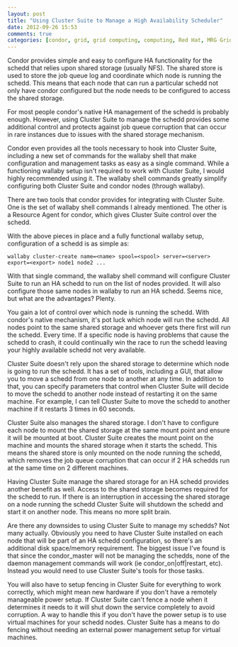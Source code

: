 ```yaml
---
layout: post
title: "Using Cluster Suite to Manage a High Availability Scheduler"
date: 2012-09-26 15:53
comments: true
categories: [condor, grid, grid computing, computing, Red Hat, MRG Grid, cluster_suite, cluster]
---
```

Condor provides simple and easy to configure HA functionality for the schedd
that relies upon shared storage (usually NFS).  The shared store is used to
store the job queue log and coordinate which node is running the schedd.  This
means that each node that can run a particular schedd not only have condor
configured but the node needs to be configured to access the shared storage.

For most people condor's native HA management of the schedd is probably
enough.  However, using Cluster Suite to manage the schedd provides some
additional control and protects against job queue corruption that can occur
in rare instances due to issues with the shared storage mechanism.

Condor even provides all the tools necessary to hook into Cluster Suite,
including a new set of commands for the wallaby shell that make configuration
and management tasks as easy as a single command.  While a functioning wallaby
setup isn't required to work with Cluster Suite, I would highly recommended
using it.  The wallaby shell commands greatly simplify configuring both
Cluster Suite and condor nodes (through wallaby).

There are two tools that condor provides for integrating with Cluster
Suite.  One is the set of wallaby shell commands I already mentioned.  The
other is a Resource Agent for condor, which gives Cluster Suite control over
the schedd.

With the above pieces in place and a fully functional wallaby setup,
configuration of a schedd is as simple as:

    wallaby cluster-create name=<name> spool=<spool> server=<server> export=<export> node1 node2 ...

With that single command, the wallaby shell command will configure Cluster
Suite to run an HA schedd to run on the list of nodes provided.  It will also
configure those same nodes in wallaby to run an HA schedd.  Seems nice, but
what are the advantages?  Plenty.

You gain a lot of control over which node is running the schedd.  With
condor's native mechanism, it's pot luck which node will run the schedd.  All
nodes point to the same shared storage and whoever gets there first will run
the schedd.  Every time.  If a specific node is having problems that cause
the schedd to crash, it could continually win the race to run the schedd
leaving your highly available schedd not very available.

Cluster Suite doesn't rely upon the shared storage to determine which node
is going to run the schedd.  It has a set of tools, including a GUI, that
allow you to move a schedd from one node to another at any time.  In addition
to that, you can specify parameters that control when Cluster Suite will
decide to move the schedd to another node instead of restarting it on the
same machine.  For example, I can tell Cluster Suite to move the schedd to
another machine if it restarts 3 times in 60 seconds.

Cluster Suite also manages the shared storage.  I don't have to configure
each node to mount the shared storage at the same mount point and ensure it
will be mounted at boot.  Cluster Suite creates the mount point on the machine
and mounts the shared storage when it starts the schedd.  This means the
shared store is only mounted on the node running the schedd, which removes
the job queue corruption that can occur if 2 HA schedds run at the same time
on 2 different machines.

Having Cluster Suite manage the shared storage for an HA schedd provides
another benefit as well.  Access to the shared storage becomes required for
the schedd to run.  If there is an interruption in accessing the shared
storage on a node running the schedd Cluster Suite will shutdown the schedd
and start it on another node.  This means no more split brain.

Are there any downsides to using Cluster Suite to manage my schedds? Not many
actually.  Obviously you need to have Cluster Suite installed on each node
that will be part of an HA schedd configuration, so there's an additional
disk space/memory requirement.  The biggest issue I've found is that since
the condor_master will not be managing the schedds, none of the daemon
management commands will work (ie condor_on|off|restart, etc).  Instead you
would need to use Cluster Suite's tools for those tasks.

You will also have to setup fencing in Cluster Suite for everything to work
correctly, which might mean new hardware if you don't have a remotely
manageable power setup.  If Cluster Suite can't fence a node when it
determines it needs to it will shut down the service completely to avoid
corruption.  A way to handle this if you don't have the power setup is to
use virtual machines for your schedd nodes.  Cluster Suite has a means to do
fencing without needing an external power management setup for virtual machines.

